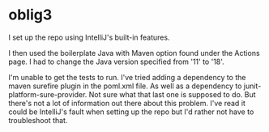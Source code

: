 # oblig3
I set up the repo using IntelliJ's built-in features. 

I then used the boilerplate Java with Maven option found under the Actions page. I had to change the Java version specified from '11' to '18'. 

I'm unable to get the tests to run. I've tried adding a dependency to the maven surefire plugin in the poml.xml file. As well as a dependency to junit-platform-sure-provider. Not sure what that last one is supposed to do. But there's not a lot of information out there about this problem. I've read it could be IntelliJ's fault when setting up the repo but I'd rather not have to troubleshoot that. 
